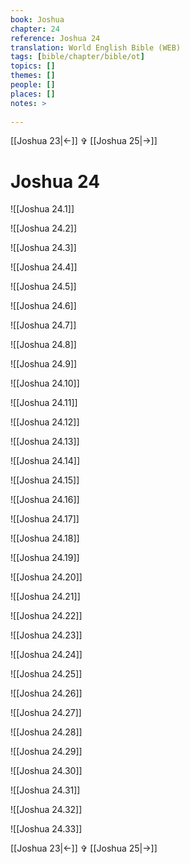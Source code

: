 ```yaml
---
book: Joshua
chapter: 24
reference: Joshua 24
translation: World English Bible (WEB)
tags: [bible/chapter/bible/ot]
topics: []
themes: []
people: []
places: []
notes: >
  
---
```


[[Joshua 23|<-]] ✞ [[Joshua 25|->]]

# Joshua 24

![[Joshua 24.1]]

![[Joshua 24.2]]

![[Joshua 24.3]]

![[Joshua 24.4]]

![[Joshua 24.5]]

![[Joshua 24.6]]

![[Joshua 24.7]]

![[Joshua 24.8]]

![[Joshua 24.9]]

![[Joshua 24.10]]

![[Joshua 24.11]]

![[Joshua 24.12]]

![[Joshua 24.13]]

![[Joshua 24.14]]

![[Joshua 24.15]]

![[Joshua 24.16]]

![[Joshua 24.17]]

![[Joshua 24.18]]

![[Joshua 24.19]]

![[Joshua 24.20]]

![[Joshua 24.21]]

![[Joshua 24.22]]

![[Joshua 24.23]]

![[Joshua 24.24]]

![[Joshua 24.25]]

![[Joshua 24.26]]

![[Joshua 24.27]]

![[Joshua 24.28]]

![[Joshua 24.29]]

![[Joshua 24.30]]

![[Joshua 24.31]]

![[Joshua 24.32]]

![[Joshua 24.33]]

[[Joshua 23|<-]] ✞ [[Joshua 25|->]]

